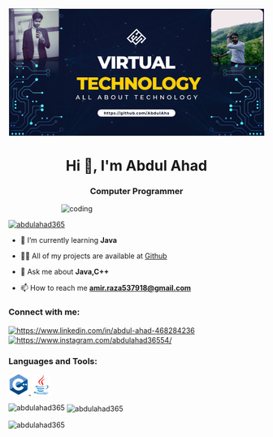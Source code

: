 ![kogo](https://github.com/AbdulAhad365/AbdulAhad365/blob/main/Screenshot%202023-06-26%20001851.png)
<h1 align="center">Hi 👋, I'm Abdul Ahad</h1>
<h3 align="center">Computer Programmer</h3>
<img align="right" alt="coding" width="400" src="https://media.tenor.com/BqbIhT4Mb7cAAAAd/programmer-rounded-edges.gif" ><br>
<p align="left"> <a href="https://github.com/ryo-ma/github-profile-trophy"><img src="https://github-profile-trophy.vercel.app/?username=abdulahad365" alt="abdulahad365" /></a> </p>

- 🌱 I’m currently learning **Java**

- 👨‍💻 All of my projects are available at [Github](Github)

- 💬 Ask me about **Java,C++**

- 📫 How to reach me **amir.raza537918@gmail.com**
<h3 align="left">Connect with me:</h3>
<p align="left">
  
<a href="https://linkedin.com/in/ https://www.linkedin.com/in/abdul-ahad-468284236" target="blank"><img align="center" src="https://raw.githubusercontent.com/rahuldkjain/github-profile-readme-generator/master/src/images/icons/Social/linked-in-alt.svg" alt="https://www.linkedin.com/in/abdul-ahad-468284236" height="30" width="40" /></a>
<a href="https://instagram.com/https://www.instagram.com/abdulahad36554/" target="blank"><img align="center" src="https://raw.githubusercontent.com/rahuldkjain/github-profile-readme-generator/master/src/images/icons/Social/instagram.svg" alt="https://www.instagram.com/abdulahad36554/" height="30" width="40" /></a>
</p>

<h3 align="left">Languages and Tools:</h3>
<p align="left"> <a href="https://www.w3schools.com/cpp/" target="_blank" rel="noreferrer"> <img src="https://raw.githubusercontent.com/devicons/devicon/master/icons/cplusplus/cplusplus-original.svg" alt="cplusplus" width="40" height="40"/> </a> <a href="https://www.java.com" target="_blank" rel="noreferrer"> <img src="https://raw.githubusercontent.com/devicons/devicon/master/icons/java/java-original.svg" alt="java" width="40" height="40"/> </a> </p>

<p><img align="left" src="https://github-readme-stats.vercel.app/api/top-langs?username=abdulahad365&show_icons=true&locale=en&layout=compact" alt="abdulahad365" /></p>

<p>&nbsp;<img align="center" src="https://github-readme-stats.vercel.app/api?username=abdulahad365&show_icons=true&locale=en" alt="abdulahad365" /></p>

<p><img align="center" src="https://github-readme-streak-stats.herokuapp.com/?user=abdulahad365&" alt="abdulahad365" /></p>
